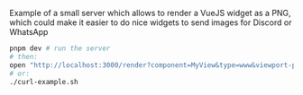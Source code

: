 Example of a small server which allows to render a VueJS widget as a PNG, which could make it easier to do nice widgets to send images for Discord or WhatsApp

```sh
pnpm dev # run the server
# then:
open "http://localhost:3000/render?component=MyView&type=www&viewport-padding=10&viewport-background=transparent"
# or:
./curl-example.sh
```
